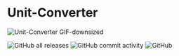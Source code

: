 # Unit-Converter

![Unit-Converter GIF-downsized](https://user-images.githubusercontent.com/43554971/129746573-dc54a97e-f241-41d6-8ded-726c02ca61a9.gif)

<!-- Add buttons here -->

![GitHub all releases](https://img.shields.io/github/downloads/kareemadesola/Unit-Converter/total?color=%2342f554&logo=Github&style=flat-square)
![GitHub commit activity](https://img.shields.io/github/commit-activity/y/kareemadesola/Unit-Converter)
![GitHub](https://img.shields.io/github/license/kareemadesola/Unit-Converter)

